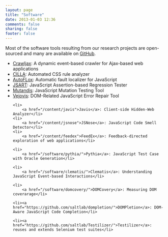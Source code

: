 ```yaml
---
layout: page
title: "Software"
date: 2013-01-03 12:36
comments: false
sharing: false
footer: false
---
```


<div>
Most of the software tools resulting from our research projects are open-sourced and many are available on <a href="https://github.com/saltlab/">GitHub</a>.</div>
	
<p>	
<ul>
	<li>
		<a href="http://crawljax.com">Crawljax</a>: A dynamic event-based crawler for Ajax-based web applications</li>
	<li>
		<a href="https://github.com/saltlab/cilla">CILLA</a>: Automated CSS rule analyzer</li>
	<li>
		<a href="http://ece.ubc.ca/~frolino/projects/autoflox/">AutoFLox</a>:&nbsp;Automatic fault localizer for JavaScript</li>
	<li>
		<a href="/content/jsart/">JSART</a>: JavaScript Assertion-based Regression Tester</li>
	<li>
		<a href="https://github.com/saltlab/mutandis/">Mutandis</a>: JavaScript Mutation Testing Tool</li>
	<li>
		<a href="http://ece.ubc.ca/~frolino/projects/vejovis/">Vejovis</a>: DOM-Related JavaScript Error Repair Tool</li>

	<li>
		<a href="/content/javis">Javis</a>: Client-side Hidden-Web Analyzer</li>	
	<li>
		<a href="/content/jsnose">JSNose</a>: JavaScript Code Smell Detector</li>	
	<li>
		<a href="/content/feedex">FeedEx</a>: Feedback-directed exploration of web applications</li>	
		
	<li>
		<a href="/software/pythia/">Pythia</a>: JavaScript Test Case with Oracle Generation</li>	
	
	<li>
		<a href="/software/clematis/">Clematis</a>: Understanding JavaScript Event-based Interactions</li>	 
	
	<li>
		<a href="/software/domcovery/">DOMCovery</a>: Measuring DOM coverarage</li>

	<li><a href="https://github.com/saltlab/dompletion/">DOMPletion</a>: DOM-Aware JavaScript Code Completion</li>
	
	<li><a href="https://github.com/saltlab/Testilizer/">Testilizer</a>: reuses and extends Selenium test suites</li>

	
</ul>
</p>
